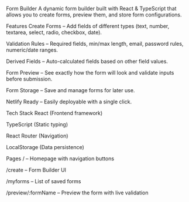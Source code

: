 Form Builder
A dynamic form builder built with React & TypeScript that allows you to create forms, preview them, and store form configurations.

Features
Create Forms – Add fields of different types (text, number, textarea, select, radio, checkbox, date).

Validation Rules – Required fields, min/max length, email, password rules, numeric/date ranges.

Derived Fields – Auto-calculated fields based on other field values.

Form Preview – See exactly how the form will look and validate inputs before submission.

Form Storage – Save and manage forms for later use.

Netlify Ready – Easily deployable with a single click.

Tech Stack
React (Frontend framework)

TypeScript (Static typing)

React Router (Navigation)

LocalStorage (Data persistence)

Pages
/ – Homepage with navigation buttons

/create – Form Builder UI

/myforms – List of saved forms

/preview/:formName – Preview the form with live validation